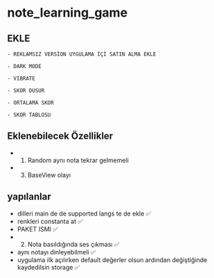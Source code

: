 # note_learning_game

## EKLE

```
- REKLAMSIZ VERSİON UYGULAMA İÇİ SATIN ALMA EKLE

- DARK MODE

- VIBRATE

- SKOR DUSUR

- ORTALAMA SKOR

- SKOR TABLOSU

```

## Eklenebilecek Özellikler

- 1.  Random aynı nota tekrar gelmemeli
- 3. BaseView olayı


## yapılanlar

- dilleri main de de supported langs te de ekle ✅
- renkleri constanta at ✅
- PAKET ISMI ✅
- 2.  Nota basıldığında ses çıkması ✅
- aynı notayı dinleyebilmeli ✅
- uygulama ilk açılırken default değerler olsun ardından değiştiğinde kaydedilsin storage ✅